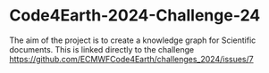 # Code4Earth-2024-Challenge-24
The aim of the project is to create a knowledge graph for Scientific documents. This is linked directly to the challenge https://github.com/ECMWFCode4Earth/challenges_2024/issues/7
